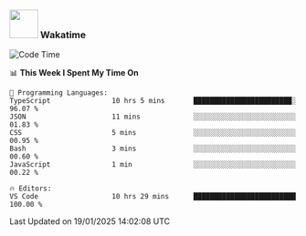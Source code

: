 ### <img src="https://media.giphy.com/media/VgCDAzcKvsR6OM0uWg/giphy.gif" width="50"> Wakatime

  <!--START_SECTION:waka-->
![Code Time](http://img.shields.io/badge/Code%20Time-1%2C474%20hrs%206%20mins-blue)

📊 **This Week I Spent My Time On** 

```text
💬 Programming Languages: 
TypeScript               10 hrs 5 mins       ████████████████████████░   96.07 % 
JSON                     11 mins             ░░░░░░░░░░░░░░░░░░░░░░░░░   01.83 % 
CSS                      5 mins              ░░░░░░░░░░░░░░░░░░░░░░░░░   00.95 % 
Bash                     3 mins              ░░░░░░░░░░░░░░░░░░░░░░░░░   00.60 % 
JavaScript               1 min               ░░░░░░░░░░░░░░░░░░░░░░░░░   00.22 % 

🔥 Editors: 
VS Code                  10 hrs 29 mins      █████████████████████████   100.00 % 
```


 Last Updated on 19/01/2025 14:02:08 UTC
<!--END_SECTION:waka-->
